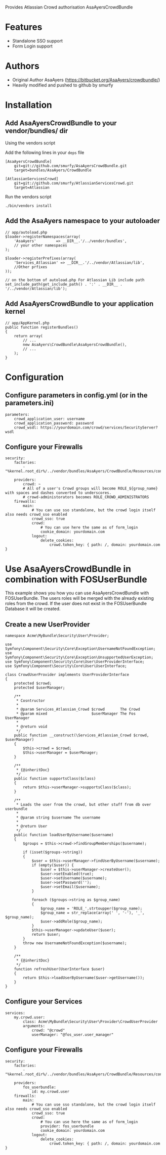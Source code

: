 Provides Atlassian Crowd authorisation AsaAyersCrowdBundle

Features
========
- Standalone SSO support
- Form Login support

Authors
=======

- Original Author AsaAyers (https://bitbucket.org/AsaAyers/crowdbundle/)
- Heavily modified and pushed to github by smurfy

Installation
=============

Add AsaAyersCrowdBundle to your vendor/bundles/ dir
---------------------------------------------------
Using the vendors script

Add the following lines in your ``deps`` file

    [AsaAyersCrowdBundle]
        git=git://github.com/smurfy/AsaAyersCrowdBundle.git
        target=bundles/AsaAyers/CrowdBundle

    [AtlassianServicesCrowd]
        git=git://github.com/smurfy/AtlassianServicesCrowd.git
        target=Atlassian

Run the vendors script

    ./bin/vendors install

Add the AsaAyers namespace to your autoloader
---------------------------------------------

    // app/autoload.php
    $loader->registerNamespaces(array(
        'AsaAyers'         => __DIR__.'/../vendor/bundles',
        // your other namespaces
    );

    $loader->registerPrefixes(array(
        'Services_Atlassian' => __DIR__.'/../vendor/Atlassian/lib',
        //Other prfixes
    ));

    // on the bottom of autoload.php For Atlassian Lib include path
    set_include_path(get_include_path() . ':' . __DIR__ . '/../vendor/Atlassian/lib');

Add AsaAyersCrowdBundle to your application kernel
--------------------------------------------------

    // app/AppKernel.php
    public function registerBundles()
    {
        return array(
            // ...
            new AsaAyers\CrowdBundle\AsaAyersCrowdBundle(),
            // ...
        );
    }

Configuration
=============

Configure parameters in config.yml (or in the parameters.ini)
-------------------------------------------------------------

    parameters:
        crowd_application_user: username
        crowd_application_password: password
        crowd_wsdl: https://yourdomain.com/crowd/services/SecurityServer?wsdl

Configure your Firewalls
-------------------------

    security:
        factories:
            - "%kernel.root_dir%/../vendor/bundles/AsaAyers/CrowdBundle/Resources/config/security_factories.xml"

        providers:
            crowd: ~
            # All of a user's Crowd groups will become ROLE_${group_name} with spaces and dashes converted to underscores.
            # crowd-administorators becomes ROLE_CROWD_ADMINISTRATORS
        firewalls:
            main:
                # You can use sso standalone, but the crowd login itself also needs crowd_sso enabled
                crowd_sso: true
                crowd:
                    # You can use here the same as of form_login
                    cookie_domain: yourdomain.com
                logout:
                    delete_cookies:
                        crowd.token_key: { path: /, domain: yourdomain.com }

Use AsaAyersCrowdBundle in combination with FOSUserBundle
=========================================================

This example shows you how you can use AsaAyersCrowdBundle with FOSUserBundle.
The users roles will be merged with the already existing roles from the crowd.
If the user does not exist in the FOSUserBundle Database it will be created.

Create a new UserProvider
-------------------------

    namespace Acme\MyBundle\Security\User\Provider;

    use Symfony\Component\Security\Core\Exception\UsernameNotFoundException;
    use Symfony\Component\Security\Core\Exception\UnsupportedUserException;
    use Symfony\Component\Security\Core\User\UserProviderInterface;
    use Symfony\Component\Security\Core\User\UserInterface;

    class CrowdUserProvider implements UserProviderInterface
    {
        protected $crowd;
        protected $userManager;

        /**
         * Cosntructor
         *
         * @param Services_Atlassian_Crowd $crowd       The Crowd
         * @param mixed                    $userManager The Fos UserManager
         *
         * @return void
         */
        public function __construct(\Services_Atlassian_Crowd $crowd, $userManager)
        {
            $this->crowd = $crowd;
            $this->userManager = $userManager;
        }

        /**
         * {@inheritDoc}
         */
        public function supportsClass($class)
        {
            return $this->userManager->supportsClass($class);
        }

        /**
         * Loads the user from the crowd, but other stuff from db over userbundle
         *
         * @param string $username The username
         *
         * @return User
         */
        public function loadUserByUsername($username)
        {
            $groups = $this->crowd->findGroupMemberships($username);

            if (isset($groups->string))
            {
                $user = $this->userManager->findUserByUsername($username);
                if (empty($user)) {
                    $user = $this->userManager->createUser();
                    $user->setEnabled(true);
                    $user->setUsername($username);
                    $user->setPassword('');
                    $user->setEmail($username);
                }

                foreach ($groups->string as $group_name)
                {
                    $group_name = 'ROLE_'.strtoupper($group_name);
                    $group_name = str_replace(array(' ', '-'), '_', $group_name);
                    $user->addRole($group_name);
                }
                $this->userManager->updateUser($user);
                return $user;
            }
            throw new UsernameNotFoundException($username);
        }

        /**
         * {@inheritDoc}
         */
        function refreshUser(UserInterface $user)
        {
            return $this->loadUserByUsername($user->getUsername());
        }
    }

Configure your Services
------------------------

    services:
        my.crowd.user:
            class: Acme\MyBundle\Security\User\Provider\CrowdUserProvider
            arguments:
                crowd: "@crowd"
                userManager: "@fos_user.user_manager"

Configure your Firewalls
-------------------------

    security:
        factories:
            - "%kernel.root_dir%/../vendor/bundles/AsaAyers/CrowdBundle/Resources/config/security_factories.xml"

        providers:
            fos_userbundle:
                id: my.crowd.user
        firewalls:
            main:
                # You can use sso standalone, but the crowd login itself also needs crowd_sso enabled
                crowd_sso: true
                crowd:
                    # You can use here the same as of form_login
                    provider: fos_userbundle
                    cookie_domain: yourdomain.com
                logout:
                    delete_cookies:
                        crowd.token_key: { path: /, domain: yourdomain.com }

